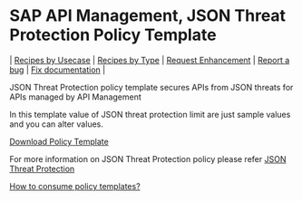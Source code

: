 # SAP API Management, JSON Threat Protection Policy Template

\| [Recipes by Usecase](../../../api-recipes-by-usecase.md) \| [Recipes by Type](../../../api-recipes-by-type.md) \| [Request Enhancement](https://github.com/SAP-samples/apibusinesshub-api-recipes/issues/new?assignees=&labels=Recipe%20Fix,enhancement&template=recipe-request.md&title=Improve%20json-threat-protection-policy-template ) \| [Report a bug](https://github.com/SAP-samples/apibusinesshub-api-recipes/issues/new?assignees=&labels=Recipe%20Fix,bug&template=bug_report.md&title=Issue%20with%20json-threat-protection-policy-template ) \| [Fix documentation](https://github.com/SAP-samples/apibusinesshub-api-recipes/issues/new?assignees=&labels=Recipe%20Fix,documentation&template=bug_report.md&title=Docu%20fix%20json-threat-protection-policy-template ) \|

JSON Threat Protection policy template secures APIs from JSON threats for APIs managed by API Management

In this template value of JSON threat protection limit are just sample values and you can alter values.

[Download Policy Template](JSON_Threat_Protection.zip)

For more information on JSON Threat Protection policy please refer [JSON Threat Protection]( https://help.sap.com/viewer/66d066d903c2473f81ec33acfe2ccdb4/Cloud/en-US/952cbd7d32c342788ba699227e734547.html)

[How to consume policy templates?](../../readme.md)
